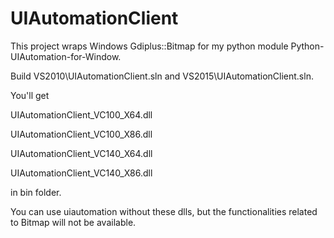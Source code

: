 # UIAutomationClient

This project wraps Windows Gdiplus::Bitmap for my python module Python-UIAutomation-for-Window.

Build VS2010\UIAutomationClient.sln and VS2015\UIAutomationClient.sln.

You'll get

UIAutomationClient_VC100_X64.dll

UIAutomationClient_VC100_X86.dll

UIAutomationClient_VC140_X64.dll

UIAutomationClient_VC140_X86.dll

in bin folder.

You can use uiautomation without these dlls, but the functionalities related to Bitmap will not be available.
